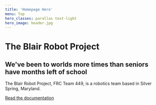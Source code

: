 ```yaml
---
title: 'Homepage Hero'
menu: Top
hero_classes: parallax text-light
hero_image: header.jpg
---
```


# The Blair Robot Project
## We've been to worlds more times than seniors have months left of school

The Blair Robot Project, FRC Team 449, is a robotics team based in Silver Spring, Maryland.

[Read the documentation](https://learn.getgrav.org?classes=btn,btn-primary,btn-lg&target=_blank)






